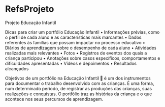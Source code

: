 # RefsProjeto
Projeto Educação Infantil

Dicas para criar um portfólio Educação Infantil
•	Informações prévias, como o perfil de cada aluno e as características mais marcantes
•	Dados referentes às famílias que possam impactar no processo educativo
•	Diários de aprendizagem sobre o desempenho de cada aluno
•	Atividades realizadas mais relevantes
•	Fotos
•	Registros de eventos dos quais a criança participou
•	Anotações sobre casos específicos, comportamentos e dificuldades apresentadas
•	Vídeos e depoimentos 
•	Resultados alcançados

Objetivos de um portfólio na Educação Infantil
	é um dos instrumentos para documentar o trabalho desenvolvido com as crianças. É uma forma, num determinado período, de registrar as produções das crianças, suas realizações e conquistas. O portfólio traz as histórias da criança e o que acontece nos seus percursos de aprendizagem.

